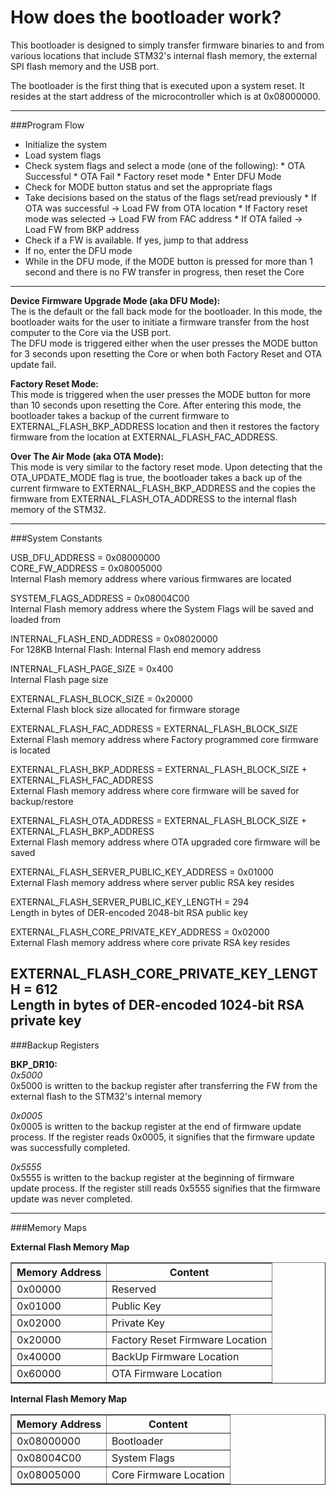 How does the bootloader work?
====
This bootloader is designed to simply transfer firmware binaries to and from various locations that include STM32's internal flash memory, the external SPI flash memory  and the USB port.  

The bootloader is the first thing that is executed upon a system reset. It resides at the start address of the microcontroller which is at 0x08000000. 

---

###Program Flow  

* Initialize the system 
* Load system flags
* Check system flags and select a mode (one of the following):
      * OTA Successful
      * OTA Fail
      * Factory reset mode
      * Enter DFU Mode
* Check for MODE button status and set the appropriate flags
* Take decisions based on the status of the flags set/read previously
      * If OTA was successful -> Load FW from OTA location
      * If Factory reset mode was selected -> Load FW from FAC address
      * If OTA failed -> Load FW from BKP address
* Check if a FW is available. If yes, jump to that address
* If no, enter the DFU mode
* While in the DFU mode, if the MODE button is pressed for more than 1 second and there is no FW transfer in progress, then reset the Core

---

**Device Firmware Upgrade Mode (aka DFU Mode):**  
The is the default or the fall back mode for the bootloader. In this mode, the bootloader waits for the user to initiate a firmware transfer from the host computer to the Core via the USB port.    
The DFU mode is triggered either when the user presses the MODE button for 3 seconds upon resetting the Core or when both Factory Reset and OTA update fail.  

**Factory Reset Mode:**  
This mode is triggered when the user presses the MODE button for more than 10 seconds upon resetting the Core. After entering this mode, the bootloader takes a backup of the current firmware to EXTERNAL_FLASH_BKP_ADDRESS location and then it restores the factory firmware from the location at EXTERNAL_FLASH_FAC_ADDRESS.  

**Over The Air Mode (aka OTA Mode):**  
This mode is very similar to the factory reset mode. Upon detecting that the OTA_UPDATE_MODE flag is true, the bootloader takes a back up of the current firmware to EXTERNAL_FLASH_BKP_ADDRESS and the copies the firmware from EXTERNAL_FLASH_OTA_ADDRESS to the internal flash memory of the STM32.  

---

###System Constants  

USB_DFU_ADDRESS = 0x08000000  
CORE_FW_ADDRESS = 0x08005000  
Internal Flash memory address where various firmwares are located  

SYSTEM_FLAGS_ADDRESS = 0x08004C00    
Internal Flash memory address where the System Flags will be saved and loaded from  

INTERNAL_FLASH_END_ADDRESS = 0x08020000  
For 128KB Internal Flash: Internal Flash end memory address  

INTERNAL_FLASH_PAGE_SIZE = 0x400  
Internal Flash page size  

EXTERNAL_FLASH_BLOCK_SIZE = 0x20000  
External Flash block size allocated for firmware storage  

EXTERNAL_FLASH_FAC_ADDRESS = EXTERNAL_FLASH_BLOCK_SIZE  
External Flash memory address where Factory programmed core firmware is located  

EXTERNAL_FLASH_BKP_ADDRESS = EXTERNAL_FLASH_BLOCK_SIZE + EXTERNAL_FLASH_FAC_ADDRESS  
External Flash memory address where core firmware will be saved for backup/restore  

EXTERNAL_FLASH_OTA_ADDRESS = EXTERNAL_FLASH_BLOCK_SIZE + EXTERNAL_FLASH_BKP_ADDRESS  
External Flash memory address where OTA upgraded core firmware will be saved  

EXTERNAL_FLASH_SERVER_PUBLIC_KEY_ADDRESS  = 0x01000  
External Flash memory address where server public RSA key resides  

EXTERNAL_FLASH_SERVER_PUBLIC_KEY_LENGTH = 294  
Length in bytes of DER-encoded 2048-bit RSA public key  

EXTERNAL_FLASH_CORE_PRIVATE_KEY_ADDRESS = 0x02000  
External Flash memory address where core private RSA key resides  

EXTERNAL_FLASH_CORE_PRIVATE_KEY_LENGTH = 612  
Length in bytes of DER-encoded 1024-bit RSA private key  
---


###Backup Registers

**BKP_DR10:**  
*0x5000*  
0x5000 is written to the backup register after transferring the FW from the external flash to the STM32's internal memory 

*0x0005*  
0x0005 is written to the backup register at the end of firmware update process. If the register reads 0x0005, it signifies that the firmware update was successfully completed.

*0x5555*  
0x5555 is written to the backup register at the beginning of firmware update process. If the register still reads 0x5555 signifies that the firmware update was never completed.

---

###Memory Maps

**External Flash Memory Map**
<table border = '1'>
   <tr>
      <th>Memory Address</th>
      <th>Content</th>
   </tr>
   <tr>
      <td>0x00000</td>
      <td>Reserved</td>
   </tr>
   <tr> 
      <td>0x01000</td>
      <td>Public Key</td>
   </tr>
   <tr> 
      <td>0x02000</td>
      <td>Private Key</td>
   </tr>
   <tr> 
      <td>0x20000</td>
      <td>Factory Reset Firmware Location</td>
   </tr>
   <tr> 
      <td>0x40000</td>
      <td>BackUp Firmware Location</td>
   </tr>
   <tr> 
      <td>0x60000</td>
      <td>OTA Firmware Location</td>
   </tr>
</table>

**Internal Flash Memory Map**
<table border = '1'>
   <tr>
      <th>Memory Address</th>
      <th>Content</th>
   </tr>
   <tr> 
      <td>0x08000000</td>
      <td>Bootloader</td>
   </tr>
   <tr> 
      <td>0x08004C00</td>
      <td>System Flags</td>
   </tr>
   <tr> 
      <td>0x08005000</td>
      <td>Core Firmware Location</td>
   </tr>
</table>

